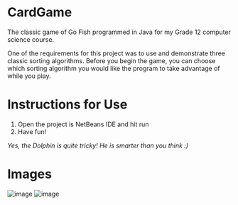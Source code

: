 # CardGame
The classic game of Go Fish programmed in Java for my Grade 12 computer science course.

One of the requirements for this project was to use and demonstrate three classic sorting algorithms. Before you begin the game, you can choose which sorting algorithm you would like the program to take advantage of while you play.

# Instructions for Use
1. Open the project is NetBeans IDE and hit run
2. Have fun!

*Yes, the Dolphin is quite tricky! He is smarter than you think :)*

# Images
![image](https://user-images.githubusercontent.com/97263859/172922296-7aed0a03-7383-4074-a904-f51f1796b54c.png)
![image](https://user-images.githubusercontent.com/97263859/172923149-f32ca92a-02d6-415b-b4f7-95a8deda8a12.png)
